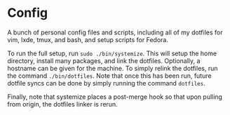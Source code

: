 Config
======

A bunch of personal config files and scripts,
including all of my dotfiles for vim, lxde, tmux, and bash,
and setup scripts for Fedora.

To run the full setup, run ```sudo ./bin/systemize```. This
will setup the home directory, install many packages, and
link the dotfiles. Optionally, a hostname can be given for
the machine. To simply relink the dotfiles, run the command
```./bin/dotfiles```. Note that once this has been run,
future dotfile syncs can be done by simply running the
command ```dotfiles```.

Finally, note that systemize places a post-merge hook so
that upon pulling from origin, the dotfiles linker is
rerun.
